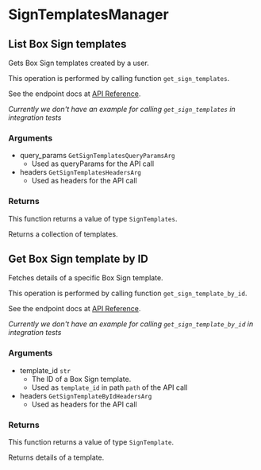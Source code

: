 # SignTemplatesManager

## List Box Sign templates

Gets Box Sign templates created by a user.

This operation is performed by calling function `get_sign_templates`.

See the endpoint docs at
[API Reference](https://developer.box.com/reference/get-sign-templates/).

*Currently we don't have an example for calling `get_sign_templates` in integration tests*

### Arguments

- query_params `GetSignTemplatesQueryParamsArg`
  - Used as queryParams for the API call
- headers `GetSignTemplatesHeadersArg`
  - Used as headers for the API call


### Returns

This function returns a value of type `SignTemplates`.

Returns a collection of templates.


## Get Box Sign template by ID

Fetches details of a specific Box Sign template.

This operation is performed by calling function `get_sign_template_by_id`.

See the endpoint docs at
[API Reference](https://developer.box.com/reference/get-sign-templates-id/).

*Currently we don't have an example for calling `get_sign_template_by_id` in integration tests*

### Arguments

- template_id `str`
  - The ID of a Box Sign template.
  - Used as `template_id` in path `path` of the API call
- headers `GetSignTemplateByIdHeadersArg`
  - Used as headers for the API call


### Returns

This function returns a value of type `SignTemplate`.

Returns details of a template.


